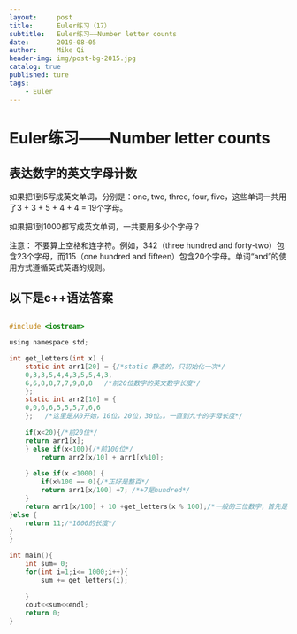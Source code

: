 ```yaml
---
layout:     post
title:      Euler练习（17）
subtitle:   Euler练习——Number letter counts
date:       2019-08-05
author:     Mike Qi
header-img: img/post-bg-2015.jpg
catalog: true
published: ture
tags:
    - Euler
---
```


# Euler练习——Number letter counts #

## 表达数字的英文字母计数

如果把1到5写成英文单词，分别是：one, two, three, four, five，这些单词一共用了3 + 3 + 5 + 4 + 4 = 19个字母。

如果把1到1000都写成英文单词，一共要用多少个字母？

注意： 不要算上空格和连字符。例如，342（three hundred and forty-two）包含23个字母，而115（one hundred and fifteen）包含20个字母。单词“and”的使用方式遵循英式英语的规则。


## 以下是c++语法答案 ##

```c

#include <iostream>

using namespace std;

int get_letters(int x) {
	static int arr1[20] = {/*static 静态的，只初始化一次*/
	0,3,3,5,4,4,3,5,5,4,3,
	6,6,8,8,7,7,9,8,8   /*前20位数字的英文数字长度*/ 
	};
	static int arr2[10] = {
	0,0,6,6,5,5,5,7,6,6
	};   /*这里是从0开始，10位，20位，30位。。一直到九十的字母长度*/
	
	if(x<20){/*前20位*/
	return arr1[x]; 
	} else if(x<100){/*前100位*/
		return arr2[x/10] + arr1[x%10];
		
	} else if(x <1000) {
		if(x%100 == 0){/*正好是整百*/
		return arr1[x/100] +7; /*+7是hundred*/
	}
	return arr1[x/100] + 10 +get_letters(x % 100);/*一般的三位数字，首先是百位计算，然后再是hundred和and，最后再是两位数计算*/
}else {
	return 11;/*1000的长度*/
}
}

int main(){
	int sum= 0;
	for(int i=1;i<= 1000;i++){
		sum += get_letters(i);
		
	}
	cout<<sum<<endl;
	return 0;
}
```
